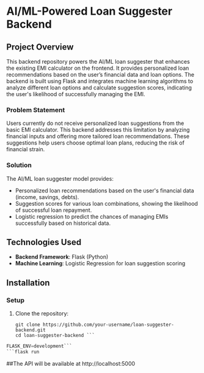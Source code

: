 # AI/ML-Powered Loan Suggester Backend

## Project Overview

This backend repository powers the AI/ML loan suggester that enhances the existing EMI calculator on the frontend. It provides personalized loan recommendations based on the user’s financial data and loan options. The backend is built using Flask and integrates machine learning algorithms to analyze different loan options and calculate suggestion scores, indicating the user's likelihood of successfully managing the EMI.

### Problem Statement

Users currently do not receive personalized loan suggestions from the basic EMI calculator. This backend addresses this limitation by analyzing financial inputs and offering more tailored loan recommendations. These suggestions help users choose optimal loan plans, reducing the risk of financial strain.

### Solution

The AI/ML loan suggester model provides:

- Personalized loan recommendations based on the user's financial data (income, savings, debts).
- Suggestion scores for various loan combinations, showing the likelihood of successful loan repayment.
- Logistic regression to predict the chances of managing EMIs successfully based on historical data.

## Technologies Used

- **Backend Framework**: Flask (Python)
- **Machine Learning**: Logistic Regression for loan suggestion scoring
  
## Installation

### Setup

1. Clone the repository:
   ```
   git clone https://github.com/your-username/loan-suggester-backend.git
   cd loan-suggester-backend ```
  ```FLASK_APP=app.py
  FLASK_ENV=development```
```flask run
```

##The API will be available at http://localhost:5000
